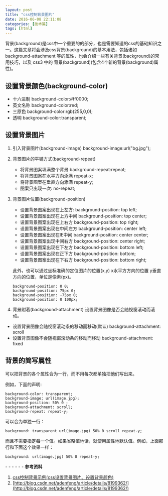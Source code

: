 ```yaml
---
layout: post
title: "css控制背景图片"
date: 2016-06-08 22:11:08
categories: [技术篇]
tags: [html]
---
```

背景(background)是css中一个重要的的部分，也是需要知道的css的基础知识之一。这篇文章将会涉及css背景(background)的基本用法，包括诸如 background-attachment 等的属性，也会介绍一些有关背景(background)的常用技巧，以及 css3 中的 背景(background)(包含4个新的背景(background)属性)。

## 设置背景颜色(background-color)

* 十六进制 background-color:#ff0000;
* 英文名称 background-color:red;
* 三原色 background-color:rgb(255,0,0);
* 透明 background-color:transparent;

## 设置背景图片

1. 引入背景图片(background-image)
background-image:url("bg.jpg");


2. 背景图片的平铺方式(background-repeat)
	* 将背景图案填满整个背景 background-repeat:repeat;
	* 将背景图案在水平方向添满 repeat-x;
	* 将背景图案在垂直方向添满 repeat-y;
	* 图案只出现一次: no-repeat;

3. 背景图片位置(background-position)
	* 设置背景图案出现在上左方: background-position: top left;
	* 设置背景图案出现在上方中间 background-position: top center;
	* 设置背景图案出现在上右方 background-position: top right;
	* 设置背景图案出现在中间左方 background-position: center left;
	* 设置背景图案出现在IE中间 background-position: center center;
	* 设置背景图案出现中间右方 background-position: center right;
	* 设置背景图案出现在下左方 background-position: bottom left;
	* 设置背景图案出现在正下方 background-position: bottom;
	* 设置背景图案出现在下右方 background-position: bottom right;

	此外，也可以通过坐标准确的定位图片的位置(x,y) x水平方方向的位置 y垂直方向的位置，单位是像素(px)。

	```
	background-position: 0 0; 
	background-position: 75px 0;
	background-position: -75px 0;
	background-position: 0 100px;
	```
4. 背景附着(background-attachment)
设置背景图像是否会随视窗滚动而滚动。

* 设置背景图像会随视窗滚动条的移动而移动(默认) background-attachment: scroll
* 设置背景图像不会随视窗滚动条的移动而移动 background-attachment: fixed 


## 背景的简写属性
可以把背景的各个属性合为一行，而不用每次都单独把他们写出来。

例如，下面的声明:

```
background-color: transparent;
background-image: url(image.jpg);
background-position: 50% 0 ;
background-attachment: scroll;
background-repeat: repeat-y;
```
可以合为单独一行：

```
background: transparent url(image.jpg) 50% 0 scroll repeat-y;
```
而且不需要指定每一个值。如果省略值地话，就使用属性地默认值。例如，上面那行和下面这个效果一样：

```
background: url(image.jpg) 50% 0 repeat-y;
```

\- - - - - -
**参考资料**

1. [css控制背景示例(css设置背景图片、设置背景颜色)](http://www.jb51.net/css/154155.html)
2. [http://blog.csdn.net/adenfeng/article/details/8199362/](http://blog.csdn.net/adenfeng/article/details/8199362/)
